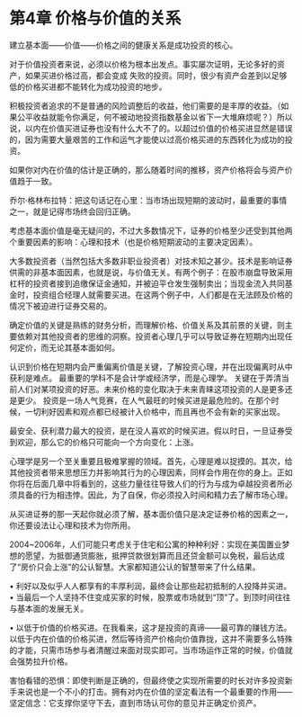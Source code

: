 # 第4章 价格与价值的关系

建立基本面——价值——价格之间的健康关系是成功投资的核心。

对于价值投资者来说，必须以价格为根本出发点。事实屡次证明，无论多好的资产，如果买进价格过高，都会变成
失败的投资。同时，很少有资产会差到以足够低的价格买进都不能转化为成功投资的地步。

积极投资者追求的不是普通的风险调整后的收益，他们需要的是丰厚的收益。（如果公平收益就能令你满足，何不被动地投资指数基金以省下一大堆麻烦呢？）所以说，以内在价值买进证券也没有什么大不了的。以超过价值的价格买进显然是错误的，因为需要大量艰苦的工作和运气才能使以过高价格买进的东西转化为成功的投资。

如果你对内在价值的估计是正确的，那么随着时间的推移，资产价格将会与资产价值趋于一致。

乔尔·格林布拉特：把这句话记在心里：当市场出现短期的波动时，最重要的事情之一，就是记得市场终会回归正确。

考虑基本面价值是毫无疑问的，不过大多数情况下，证券的价格至少还受到其他两个重要因素的影响：心理和技术（也是价格短期波动的主要决定因素）。

大多数投资者（当然包括大多数非职业投资者）对技术知之甚少。技术是影响证券供需的非基本面因素，也就是说，与价值无关。有两个例子：在股市崩盘导致采用杠杆的投资者接到追缴保证金通知，并被迫平仓发生强制卖出；当现金流入共同基金时，投资组合经理人就需要买进。在这两个例子中，人们都是在无法顾及价格的情况下被迫进行证券交易的。

确定价值的关键是熟练的财务分析，而理解价格、价值关系及其前景的关键，则主要依赖对其他投资者的思维的洞察。投资者心理几乎可以导致证券在短期内出现任何定价，而无论其基本面如何。

认识到价格在短期内会严重偏离价值是关键，了解投资心理，并在出现偏离时从中获利是难点。 最重要的学科不是会计学或经济学，而是心理学。 关键在于弄清当前人们对某项投资的好恶。未来价格的变化取决于未来青睐这项投资的人是更多还是更少。 投资是一场人气竞赛，在人气最旺的时候买进是最危险的。在那个时候，一切利好因素和观点都已经被计入价格中，而且再也不会有新的买家出现。

最安全、获利潜力最大的投资，是在没人喜欢的时候买进。假以时日，一旦证券受到欢迎，那么它的价格只可能向一个方向变化：上涨。

心理学是另一个至关重要且极难掌握的领域。首先，心理是难以捉摸的。其次，给其他投资者带来思想压力并影响其行为的心理因素，同样会作用在你的身上。正如你将在后面几章中将看到的，这些力量往往导致人们的行为与成为卓越投资者所必须具备的行为相违悖。因此，为了自保，你必须投入时间和精力去了解市场心理。

从买进证券的那一天起你就必须了解，基本面价值只是决定证券价格的因素之一，你还要设法让心理和技术为你所用。

2004~2006年，人们可能只考虑关于住宅和公寓的种种利好：实现在美国置业梦想的愿望，为抵御通货膨胀，抵押贷款很划算而且还贷金额可以免税，最后达成了“房价只会上涨”的公认智慧。大家都知道公认的智慧带来了什么结果。

• 利好以及似乎人人都享有的丰厚利润，最终会让那些起初抵制的人投降并买进。 • 当最后一个人坚持不住变成买家的时候，股票或市场就到“顶”了。到顶时间往往与基本面的发展无关。

• 以低于价值的价格买进。在我看来，这才是投资的真谛——最可靠的赚钱方法。以低于内在价值的价格买进，然后等待资产价格向价值靠拢，这并不需要多么特殊的才能，只需市场参与者清醒过来面对现实即可。当市场运作正常的时候，价值就会强势拉升价格。

害怕看错的恐惧：即使判断是正确的，但最终使之实现所需要的时长对许多投资新手来说也是一个不小的打击。拥有对内在价值的坚定看法有一个最重要的作用——坚定信念：它支撑你坚守下去，直到市场认可你的意见并正确定价资产。